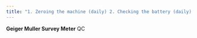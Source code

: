 ```yaml
---
title: "1. Zeroing the machine (daily) 2. Checking the battery (daily) 3. &gt;20 % difference in your detected numbers from the calibrated reference numbers means you cannot use the machine"
---
```

<b>Geiger Muller Survey Meter</b> QC

